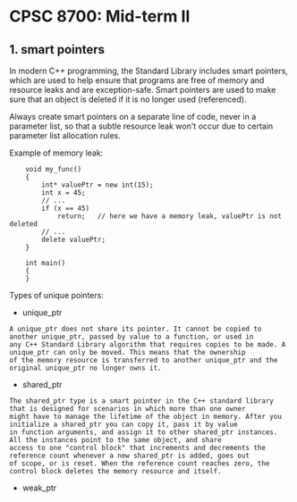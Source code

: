 # CPSC 8700: Mid-term II

## 1. smart pointers

In modern C++ programming, the Standard Library includes smart pointers, which are used to help ensure that programs are free of memory and resource leaks and are exception-safe.
Smart pointers are used to make sure that an object is deleted if it is no longer used (referenced).

Always create smart pointers on a separate line of code, never in a parameter list, so that a subtle resource leak won't occur due to certain parameter list allocation rules.
    
Example of memory leak:
```
    void my_func()
    {
        int* valuePtr = new int(15);
        int x = 45;
        // ...
        if (x == 45)
            return;   // here we have a memory leak, valuePtr is not deleted
        // ...
        delete valuePtr;
    }
     
    int main()
    {
    }
```

Types of unique pointers:

* unique_ptr
```
A unique_ptr does not share its pointer. It cannot be copied to another unique_ptr, passed by value to a function, or used in 
any C++ Standard Library algorithm that requires copies to be made. A unique_ptr can only be moved. This means that the ownership 
of the memory resource is transferred to another unique_ptr and the original unique_ptr no longer owns it. 
```

* shared_ptr 
```
The shared_ptr type is a smart pointer in the C++ standard library that is designed for scenarios in which more than one owner 
might have to manage the lifetime of the object in memory. After you initialize a shared_ptr you can copy it, pass it by value 
in function arguments, and assign it to other shared_ptr instances. All the instances point to the same object, and share 
access to one "control block" that increments and decrements the reference count whenever a new shared_ptr is added, goes out 
of scope, or is reset. When the reference count reaches zero, the control block deletes the memory resource and itself.
```

* weak_ptr

